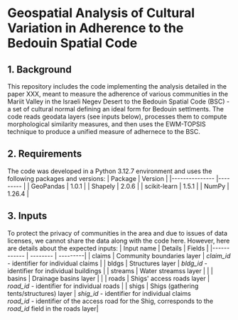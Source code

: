# Geospatial Analysis of Cultural Variation in Adherence to the Bedouin Spatial Code
## 1. Background
This repository includes the code implementing the analysis detailed in the paper XXX, meant to measure the adherence of various communities in the Mariit Valley in the Israeli Negev Desert to the Bedouin Spatial Code (BSC) - a set of cultural normal defining an ideal form for Bedouin settlments. The code reads geodata layers (see inputs below), processes them to compute morphological similarity measures, and then uses the EWM-TOPSIS technique to produce a unified measure of adhernece to the BSC. 

## 2. Requirements
The code was developed in a Python 3.12.7 environment and uses the following packages and versions:
| Package         | Version  |
|--------------- |--------- |
| GeoPandas      | 1.0.1    |
| Shapely        | 2.0.6    |
| scikit-learn   | 1.5.1    |
| NumPy          | 1.26.4    |

## 3. Inputs
To protect the privacy of communities in the area and due to issues of data licenses, we cannot share the data along with the code here. However, here are details about the expected inputs:
| Input name         |  Details      | Fields     |
|------------ | -------- | ---------|
| claims      | Community boundaries layer | *claim_id* - identifier for individual claims |
| bldgs      | Structures layer | *bldg_id* - identifier for individual buildings |
| streams      | Water streamss layer |  |
| basins      | Drainage basins layer |  |
| roads      | Shigs' access roads layer | *road_id* - identifier for individual roads |
| shigs      | Shigs (gathering tents/structures) layer | *shig_id* - identifier for individual claims <br> *road_id* - identifier of the access road for the Shig, corresponds to the *road_id* field in the roads layer|
